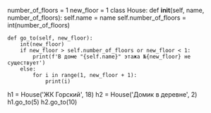 number_of_floors = 1
new_floor = 1
class House:
    def __init__(self, name, number_of_floors):
        self.name = name
        self.number_of_floors = int(number_of_floors)


    def go_to(self, new_floor):
        int(new_floor)
        if new_floor > self.number_of_floors or new_floor < 1:
            print(f'В доме "{self.name}" этажа №{new_floor} не существует')
        else:
            for i in range(1, new_floor + 1):
                print(i)


h1 = House('ЖК Горский', 18)
h2 = House('Домик в деревне', 2)
h1.go_to(5)
h2.go_to(10)
